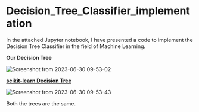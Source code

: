 # Decision_Tree_Classifier_implementation

In the attached Jupyter notebook, I have presented a code to implement the Decision Tree Classifier in the field of Machine Learning. 

__Our Decision Tree__

![Screenshot from 2023-06-30 09-53-02](https://github.com/ArunSehrawat/Decision_Tree_Classifier_implementation/assets/99533657/01dfd71d-c4e9-4aa1-8ace-dfae57d9b8b8)

__[scikit-learn Decision Tree](https://scikit-learn.org/stable/modules/tree.html)__

![Screenshot from 2023-06-30 09-53-43](https://github.com/ArunSehrawat/Decision_Tree_Classifier_implementation/assets/99533657/0109e2e5-d9ce-4f02-8c99-4766d560949f)


Both the trees are the same.
